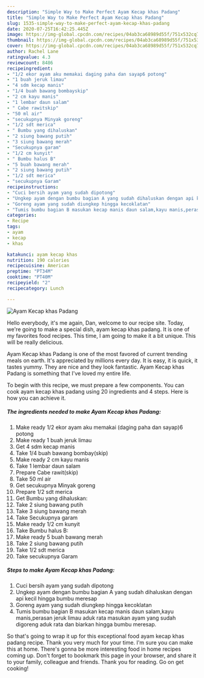 ```yaml
---
description: "Simple Way to Make Perfect Ayam Kecap khas Padang"
title: "Simple Way to Make Perfect Ayam Kecap khas Padang"
slug: 1535-simple-way-to-make-perfect-ayam-kecap-khas-padang
date: 2020-07-25T16:42:25.445Z
image: https://img-global.cpcdn.com/recipes/04ab3ca68989d55f/751x532cq70/ayam-kecap-khas-padang-foto-resep-utama.jpg
thumbnail: https://img-global.cpcdn.com/recipes/04ab3ca68989d55f/751x532cq70/ayam-kecap-khas-padang-foto-resep-utama.jpg
cover: https://img-global.cpcdn.com/recipes/04ab3ca68989d55f/751x532cq70/ayam-kecap-khas-padang-foto-resep-utama.jpg
author: Rachel Lane
ratingvalue: 4.3
reviewcount: 8486
recipeingredient:
- "1/2 ekor ayam aku memakai daging paha dan sayap6 potong"
- "1 buah jeruk limau"
- "4 sdm kecap manis"
- "1/4 buah bawang bombayskip"
- "2 cm kayu manis"
- "1 lembar daun salam"
- " Cabe rawitskip"
- "50 ml air"
- "secukupnya Minyak goreng"
- "1/2 sdt merica"
- " Bumbu yang dihaluskan"
- "2 siung bawang putih"
- "3 siung bawang merah"
- "Secukupnya garam"
- "1/2 cm kunyit"
- " Bumbu halus B"
- "5 buah bawang merah"
- "2 siung bawang putih"
- "1/2 sdt merica"
- "secukupnya Garam"
recipeinstructions:
- "Cuci bersih ayam yang sudah dipotong"
- "Ungkep ayam dengan bumbu bagian A yang sudah dihaluskan dengan api kecil hingga bumbu meresap"
- "Goreng ayam yang sudah diungkep hingga kecoklatan"
- "Tumis bumbu bagian B masukan kecap manis daun salam,kayu manis,perasan jeruk limau aduk rata masukan ayam yang sudah digoreng aduk rata dan biarkan hingga bumbu meresap."
categories:
- Recipe
tags:
- ayam
- kecap
- khas

katakunci: ayam kecap khas 
nutrition: 190 calories
recipecuisine: American
preptime: "PT34M"
cooktime: "PT40M"
recipeyield: "2"
recipecategory: Lunch

---
```



![Ayam Kecap khas Padang](https://img-global.cpcdn.com/recipes/04ab3ca68989d55f/751x532cq70/ayam-kecap-khas-padang-foto-resep-utama.jpg)

Hello everybody, it's me again, Dan, welcome to our recipe site. Today, we're going to make a special dish, ayam kecap khas padang. It is one of my favorites food recipes. This time, I am going to make it a bit unique. This will be really delicious.



Ayam Kecap khas Padang is one of the most favored of current trending meals on earth. It's appreciated by millions every day. It is easy, it is quick, it tastes yummy. They are nice and they look fantastic. Ayam Kecap khas Padang is something that I've loved my entire life.


To begin with this recipe, we must prepare a few components. You can cook ayam kecap khas padang using 20 ingredients and 4 steps. Here is how you can achieve it.

<!--inarticleads1-->

##### The ingredients needed to make Ayam Kecap khas Padang:

1. Make ready 1/2 ekor ayam aku memakai (daging paha dan sayap)6 potong
1. Make ready 1 buah jeruk limau
1. Get 4 sdm kecap manis
1. Take 1/4 buah bawang bombay(skip)
1. Make ready 2 cm kayu manis
1. Take 1 lembar daun salam
1. Prepare  Cabe rawit(skip)
1. Take 50 ml air
1. Get secukupnya Minyak goreng
1. Prepare 1/2 sdt merica
1. Get  Bumbu yang dihaluskan:
1. Take 2 siung bawang putih
1. Take 3 siung bawang merah
1. Take Secukupnya garam
1. Make ready 1/2 cm kunyit
1. Take  Bumbu halus B:
1. Make ready 5 buah bawang merah
1. Take 2 siung bawang putih
1. Take 1/2 sdt merica
1. Take secukupnya Garam




<!--inarticleads2-->

##### Steps to make Ayam Kecap khas Padang:

1. Cuci bersih ayam yang sudah dipotong
1. Ungkep ayam dengan bumbu bagian A yang sudah dihaluskan dengan api kecil hingga bumbu meresap
1. Goreng ayam yang sudah diungkep hingga kecoklatan
1. Tumis bumbu bagian B masukan kecap manis daun salam,kayu manis,perasan jeruk limau aduk rata masukan ayam yang sudah digoreng aduk rata dan biarkan hingga bumbu meresap.




So that's going to wrap it up for this exceptional food ayam kecap khas padang recipe. Thank you very much for your time. I'm sure you can make this at home. There's gonna be more interesting food in home recipes coming up. Don't forget to bookmark this page in your browser, and share it to your family, colleague and friends. Thank you for reading. Go on get cooking!
